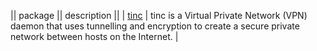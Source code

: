 
|| package || description ||
| [tinc](https://github.com/axiros/staged-recipes/tree/master/recipes/tinc) | tinc is a Virtual Private Network (VPN) daemon that uses tunnelling and encryption to create a secure private network between hosts on the Internet. |

